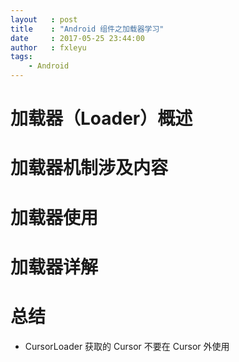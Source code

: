 ```yaml
---
layout   : post
title    : "Android 组件之加载器学习"
date     : 2017-05-25 23:44:00
author   : fxleyu
tags:
    - Android
---
```

# 加载器（Loader）概述

# 加载器机制涉及内容

# 加载器使用

# 加载器详解

# 总结
- CursorLoader 获取的 Cursor 不要在 Cursor 外使用
